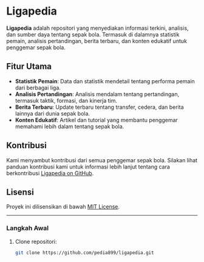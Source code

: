 # Ligapedia

**Ligapedia** adalah repositori yang menyediakan informasi terkini, analisis, dan sumber daya tentang sepak bola. Termasuk di dalamnya statistik pemain, analisis pertandingan, berita terbaru, dan konten edukatif untuk penggemar sepak bola.

## Fitur Utama
- **Statistik Pemain**: Data dan statistik mendetail tentang performa pemain dari berbagai liga.
- **Analisis Pertandingan**: Analisis mendalam tentang pertandingan, termasuk taktik, formasi, dan kinerja tim.
- **Berita Terbaru**: Update terbaru tentang transfer, cedera, dan berita lainnya dari dunia sepak bola.
- **Konten Edukatif**: Artikel dan tutorial yang membantu penggemar memahami lebih dalam tentang sepak bola.

## Kontribusi
Kami menyambut kontribusi dari semua penggemar sepak bola. Silakan lihat panduan kontribusi kami untuk informasi lebih lanjut tentang cara berkontribusi <a href="https://github.com/pedia899/ligapedia" target="_blank">Ligapedia on GitHub</a>.

## Lisensi
Proyek ini dilisensikan di bawah [MIT License](LICENSE).

---

### Langkah Awal
1. Clone repositori:
   ```bash
   git clone https://github.com/pedia899/ligapedia.git
